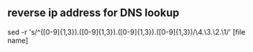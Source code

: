 ## reverse ip address for DNS lookup 
sed -r 's/^([0-9]{1,3})\.([0-9]{1,3})\.([0-9]{1,3})\.([0-9]{1,3})/\4.\3.\2.\1/' [file name]

